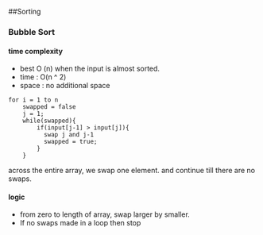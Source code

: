 ##Sorting
### Bubble Sort
#### time complexity
- best O (n) when the input is almost sorted.
- time : O(n ^ 2)
- space : no additional space

```
for i = 1 to n
	swapped = false
	j = 1;
	while(swapped){
		if(input[j-1] > input[j]){
		  swap j and j-1
		  swapped = true;
		}
	}
```
across the entire array, we swap one element. and continue till there are no swaps.

	
#### logic 
- from zero to length of array, swap larger by smaller. 
- If no swaps made in a loop then stop
